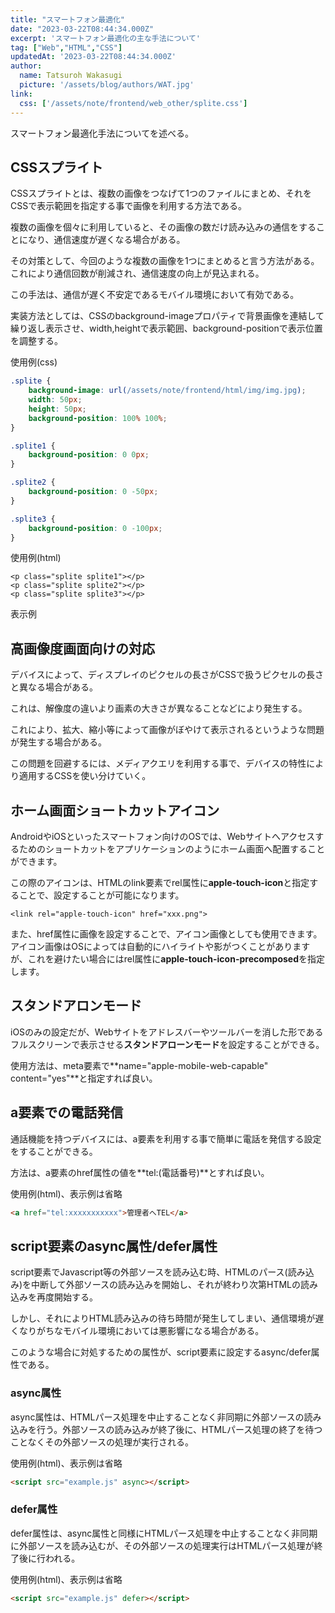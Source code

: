 ```yaml
---
title: "スマートフォン最適化"
date: "2023-03-22T08:44:34.000Z"
excerpt: 'スマートフォン最適化の主な手法について'
tag: ["Web","HTML","CSS"]
updatedAt: '2023-03-22T08:44:34.000Z'
author:
  name: Tatsuroh Wakasugi
  picture: '/assets/blog/authors/WAT.jpg'
link:
  css: ['/assets/note/frontend/web_other/splite.css']
---
```


スマートフォン最適化手法についてを述べる。

## CSSスプライト

CSSスプライトとは、複数の画像をつなげて1つのファイルにまとめ、それをCSSで表示範囲を指定する事で画像を利用する方法である。

複数の画像を個々に利用していると、その画像の数だけ読み込みの通信をすることになり、通信速度が遅くなる場合がある。

その対策として、今回のような複数の画像を1つにまとめると言う方法がある。これにより通信回数が削減され、通信速度の向上が見込まれる。

この手法は、通信が遅く不安定であるモバイル環境において有効である。

実装方法としては、CSSのbackground-imageプロパティで背景画像を連結して繰り返し表示させ、width,heightで表示範囲、background-positionで表示位置を調整する。


使用例(css)

```css
.splite {
    background-image: url(/assets/note/frontend/html/img/img.jpg);
    width: 50px;
    height: 50px;
    background-position: 100% 100%;
}

.splite1 {
    background-position: 0 0px;
}

.splite2 {
    background-position: 0 -50px;
}

.splite3 {
    background-position: 0 -100px;
}
```

使用例(html)

```
<p class="splite splite1"></p>
<p class="splite splite2"></p>
<p class="splite splite3"></p>
```

表示例

<p class="splite splite1"></p>
<p class="splite splite2"></p>
<p class="splite splite3"></p>


## 高画像度画面向けの対応


デバイスによって、ディスプレイのピクセルの長さがCSSで扱うピクセルの長さと異なる場合がある。

これは、解像度の違いより画素の大きさが異なることなどにより発生する。

これにより、拡大、縮小等によって画像がぼやけて表示されるというような問題が発生する場合がある。

この問題を回避するには、メディアクエリを利用する事で、デバイスの特性により適用するCSSを使い分けていく。


## ホーム画面ショートカットアイコン

AndroidやiOSといったスマートフォン向けのOSでは、Webサイトへアクセスするためのショートカットをアプリケーションのようにホーム画面へ配置することができます。

この際のアイコンは、HTMLのlink要素でrel属性に**apple-touch-icon**と指定することで、設定することが可能になります。


```
<link rel="apple-touch-icon" href="xxx.png">
```

また、href属性に画像を設定することで、アイコン画像としても使用できます。
アイコン画像はOSによっては自動的にハイライトや影がつくことがありますが、これを避けたい場合にはrel属性に**apple-touch-icon-precomposed**を指定します。


## スタンドアロンモード

iOSのみの設定だが、Webサイトをアドレスバーやツールバーを消した形であるフルスクリーンで表示させる**スタンドアローンモード**を設定することができる。

使用方法は、meta要素で**name="apple-mobile-web-capable" content="yes"**と指定すれば良い。

## a要素での電話発信

通話機能を持つデバイスには、a要素を利用する事で簡単に電話を発信する設定をすることができる。

方法は、a要素のhref属性の値を**tel:(電話番号)**とすれば良い。

使用例(html)、表示例は省略

```html
<a href="tel:xxxxxxxxxxx">管理者へTEL</a>
```


## script要素のasync属性/defer属性

script要素でJavascript等の外部ソースを読み込む時、HTMLのパース(読み込み)を中断して外部ソースの読み込みを開始し、それが終わり次第HTMLの読み込みを再度開始する。

しかし、それによりHTML読み込みの待ち時間が発生してしまい、通信環境が遅くなりがちなモバイル環境においては悪影響になる場合がある。

このような場合に対処するための属性が、script要素に設定するasync/defer属性である。

### async属性

async属性は、HTMLパース処理を中止することなく非同期に外部ソースの読み込みを行う。外部ソースの読み込みが終了後に、HTMLパース処理の終了を待つことなくその外部ソースの処理が実行される。

使用例(html)、表示例は省略

```html
<script src="example.js" async></script>
```


### defer属性

defer属性は、async属性と同様にHTMLパース処理を中止することなく非同期に外部ソースを読み込むが、その外部ソースの処理実行はHTMLパース処理が終了後に行われる。

使用例(html)、表示例は省略

```html
<script src="example.js" defer></script>
```

